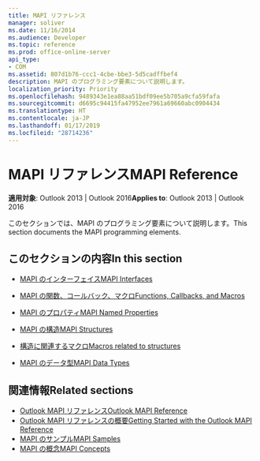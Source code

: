 ```yaml
---
title: MAPI リファレンス
manager: soliver
ms.date: 11/16/2014
ms.audience: Developer
ms.topic: reference
ms.prod: office-online-server
api_type:
- COM
ms.assetid: 807d1b76-ccc1-4cbe-bbe3-5d5cadffbef4
description: MAPI のプログラミング要素について説明します。
localization_priority: Priority
ms.openlocfilehash: 9489343e1ea88aa51bdf09ee5b705a9cfa59fafa
ms.sourcegitcommit: d6695c94415fa47952ee7961a69660abc0904434
ms.translationtype: HT
ms.contentlocale: ja-JP
ms.lasthandoff: 01/17/2019
ms.locfileid: "28714236"
---
```

# <a name="mapi-reference"></a><span data-ttu-id="a31c5-103">MAPI リファレンス</span><span class="sxs-lookup"><span data-stu-id="a31c5-103">MAPI Reference</span></span>
 
<span data-ttu-id="a31c5-104">**適用対象**: Outlook 2013 | Outlook 2016</span><span class="sxs-lookup"><span data-stu-id="a31c5-104">**Applies to**: Outlook 2013 | Outlook 2016</span></span> 
  
<span data-ttu-id="a31c5-105">このセクションでは、MAPI のプログラミング要素について説明します。</span><span class="sxs-lookup"><span data-stu-id="a31c5-105">This section documents the MAPI programming elements.</span></span>
  
## <a name="in-this-section"></a><span data-ttu-id="a31c5-106">このセクションの内容</span><span class="sxs-lookup"><span data-stu-id="a31c5-106">In this section</span></span>

- [<span data-ttu-id="a31c5-107">MAPI のインターフェイス</span><span class="sxs-lookup"><span data-stu-id="a31c5-107">MAPI Interfaces</span></span>](mapi-interfaces.md)
    
- [<span data-ttu-id="a31c5-108">MAPI の関数、コールバック、マクロ</span><span class="sxs-lookup"><span data-stu-id="a31c5-108">Functions, Callbacks, and Macros</span></span>](mapi-functions-callbacks-and-macros.md)
    
- [<span data-ttu-id="a31c5-109">MAPI のプロパティ</span><span class="sxs-lookup"><span data-stu-id="a31c5-109">MAPI Named Properties</span></span>](mapi-properties.md)
    
- [<span data-ttu-id="a31c5-110">MAPI の構造</span><span class="sxs-lookup"><span data-stu-id="a31c5-110">MAPI Structures</span></span>](mapi-structures.md)
    
- [<span data-ttu-id="a31c5-111">構造に関連するマクロ</span><span class="sxs-lookup"><span data-stu-id="a31c5-111">Macros related to structures</span></span>](macros-related-to-structures.md)
    
- [<span data-ttu-id="a31c5-112">MAPI のデータ型</span><span class="sxs-lookup"><span data-stu-id="a31c5-112">MAPI Data Types</span></span>](mapi-data-types.md)
    
## <a name="related-sections"></a><span data-ttu-id="a31c5-113">関連情報</span><span class="sxs-lookup"><span data-stu-id="a31c5-113">Related sections</span></span>

- [<span data-ttu-id="a31c5-114">Outlook MAPI リファレンス</span><span class="sxs-lookup"><span data-stu-id="a31c5-114">Outlook MAPI Reference</span></span>](outlook-mapi-reference.md) 
- [<span data-ttu-id="a31c5-115">Outlook MAPI リファレンスの概要</span><span class="sxs-lookup"><span data-stu-id="a31c5-115">Getting Started with the Outlook MAPI Reference</span></span>](getting-started-with-the-outlook-mapi-reference.md)
- [<span data-ttu-id="a31c5-116">MAPI のサンプル</span><span class="sxs-lookup"><span data-stu-id="a31c5-116">MAPI Samples</span></span>](mapi-samples.md)
- [<span data-ttu-id="a31c5-117">MAPI の概念</span><span class="sxs-lookup"><span data-stu-id="a31c5-117">MAPI Concepts</span></span>](mapi-concepts.md)
  

